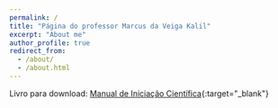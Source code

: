 ```yaml
---
permalink: /
title: "Página do professor Marcus da Veiga Kalil"
excerpt: "About me"
author_profile: true
redirect_from: 
  - /about/
  - /about.html
---
```


Livro para download: [Manual de Iniciação Científica](https://m-kalil.github.io/files/manual_de_iniciacao_cientifica.pdf){:target="_blank"}

